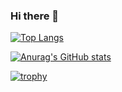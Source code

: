 ### Hi there 👋

[![Top Langs](https://github-readme-stats.vercel.app/api/top-langs/?username=kho-008
)](https://github.com/anuraghazra/github-readme-stats)

[![Anurag's GitHub stats](https://github-readme-stats.vercel.app/api?username=kho-008)](https://github.com/anuraghazra/github-readme-stats)

[![trophy](https://github-profile-trophy.vercel.app/?username=kho-008&theme=onedark&column=3
)](https://github.com/ryo-ma/github-profile-trophy)

<!--
**kho-008/kho-008** is a ✨ _special_ ✨ repository because its `README.md` (this file) appears on your GitHub profile.

Here are some ideas to get you started:

- 🔭 I’m currently working on ...
- 🌱 I’m currently learning ...
- 👯 I’m looking to collaborate on ...
- 🤔 I’m looking for help with ...
- 💬 Ask me about ...
- 📫 How to reach me: ...
- 😄 Pronouns: ...
- ⚡ Fun fact: ...
-->
